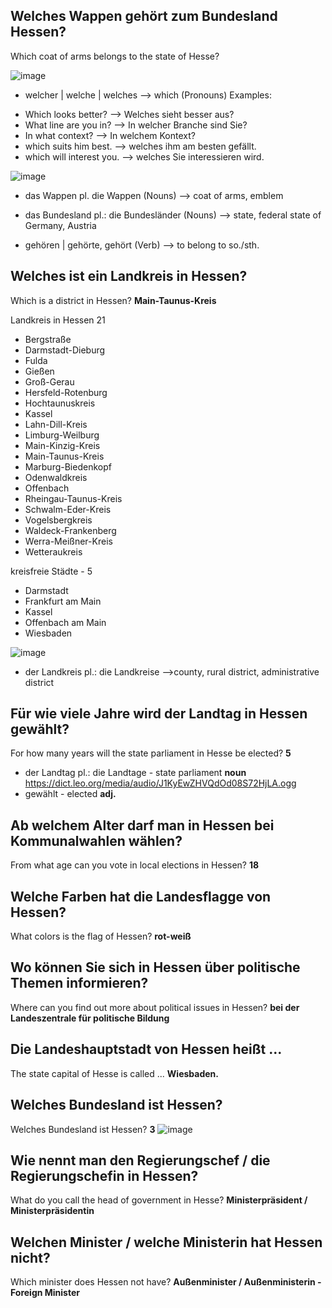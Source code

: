Welches Wappen gehört zum Bundesland Hessen?
----------------------------------------------------------------------------------------------------
Which coat of arms belongs to the state of Hesse?

 ![image](https://user-images.githubusercontent.com/2181212/123504231-43545b00-d658-11eb-9b66-c560f5fa0a5d.png)
 
 
* welcher | welche | welches --> which (Pronouns)
Examples: 
- Which looks better? --> Welches sieht besser aus?
- What line are you in? --> In welcher Branche sind Sie?
- In what context? --> In welchem Kontext?
- which suits him best. --> welches ihm am besten gefällt.
- which will interest you. --> welches Sie interessieren wird.

![image](https://user-images.githubusercontent.com/2181212/123504358-09d01f80-d659-11eb-8e3b-6aac23ea5215.png)

* das Wappen  pl. die Wappen (Nouns)  --> coat of arms, emblem

* das Bundesland  pl.: die Bundesländer (Nouns) --> state, federal state of Germany, Austria

* gehören  | gehörte, gehört (Verb) --> to belong to so./sth.

Welches ist ein Landkreis in Hessen?
------------------------------------------------------------------
Which is a district in Hessen? **Main-Taunus-Kreis**

Landkreis in Hessen 21
* Bergstraße
* Darmstadt-Dieburg
* Fulda
* Gießen
* Groß-Gerau
* Hersfeld-Rotenburg
* Hochtaunuskreis
* Kassel
* Lahn-Dill-Kreis
* Limburg-Weilburg
* Main-Kinzig-Kreis
* Main-Taunus-Kreis
* Marburg-Biedenkopf
* Odenwaldkreis
* Offenbach 
* Rheingau-Taunus-Kreis
* Schwalm-Eder-Kreis
* Vogelsbergkreis
* Waldeck-Frankenberg
* Werra-Meißner-Kreis
* Wetteraukreis

kreisfreie Städte - 5
* Darmstadt
* Frankfurt am Main
* Kassel
* Offenbach am Main
* Wiesbaden

![image](https://user-images.githubusercontent.com/2181212/123504712-16ee0e00-d65b-11eb-8792-644dddd4ecca.png)

* der Landkreis  pl.: die Landkreise -->county, rural district,	administrative district

Für wie viele Jahre wird der Landtag in Hessen gewählt?  
-------------------------------------------------------
For how many years will the state parliament in Hesse be elected? **5**
* der Landtag  pl.: die Landtage -  	state parliament **noun** https://dict.leo.org/media/audio/J1KyEwZHVQdOd08S72HjLA.ogg
* gewählt - elected  **adj.**

Ab welchem Alter darf man in Hessen bei Kommunalwahlen wählen?
--------------------------------------------------------------
From what age can you vote in local elections in Hessen? **18**

Welche Farben hat die Landesflagge von Hessen?
----------------------------------------------
What colors is the flag of Hessen? **rot-weiß**

Wo können Sie sich in Hessen über politische Themen informieren?
-------------------------------------------------------------------
Where can you find out more about political issues in Hessen? **bei der Landeszentrale für politische Bildung**

Die Landeshauptstadt von Hessen heißt ...
-------------------------------------------
The state capital of Hesse is called ... **Wiesbaden.**


Welches Bundesland ist Hessen?
-------------------------------
Welches Bundesland ist Hessen? **3**
![image](https://user-images.githubusercontent.com/2181212/123532221-ba96f700-d70b-11eb-8a7b-6b78acf19650.png)

 Wie nennt man den Regierungschef / die Regierungschefin in Hessen?
 --------------------------
 What do you call the head of government in Hesse? **Ministerpräsident / Ministerpräsidentin**
 
Welchen Minister / welche Ministerin hat Hessen nicht?
---------------------------
Which minister does Hessen not have?  **Außenminister / Außenministerin - Foreign Minister**
